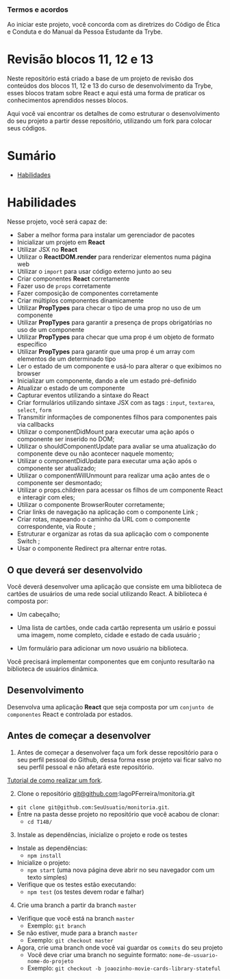### Termos e acordos

Ao iniciar este projeto, você concorda com as diretrizes do Código de Ética e Conduta e do
Manual da Pessoa Estudante da Trybe.

# Revisão blocos 11, 12 e 13

Neste repositório está criado a base de um projeto de revisão dos conteúdos dos blocos 11, 12 e 13 do curso de desenvolvimento da Trybe, esses blocos tratam sobre React e aqui está uma forma de praticar os conhecimentos aprendidos nesses blocos.

Aqui você vai encontrar os detalhes de como estruturar o desenvolvimento do seu projeto a partir desse repositório, utilizando um fork para colocar seus códigos.

# Sumário

- [Habilidades](#Habilidades)

# Habilidades

  Nesse projeto, você será capaz de:

- Saber a melhor forma para instalar um gerenciador de pacotes
- Inicializar um projeto em **React**
- Utilizar JSX no **React**
- Utilizar o **ReactDOM.render** para renderizar elementos numa página web
- Utilizar o `import` para usar código externo junto ao seu
- Criar componentes **React** corretamente
- Fazer uso de `props` corretamente
- Fazer composição de componentes corretamente
- Criar múltiplos componentes dinamicamente
- Utilizar **PropTypes** para checar o tipo de uma prop no uso de um componente
- Utilizar **PropTypes** para garantir a presença de props obrigatórias no uso de um componente
- Utilizar **PropTypes** para checar que uma prop é um objeto de formato específico
- Utilizar **PropTypes** para garantir que uma prop é um array com elementos de um determinado tipo
- Ler o estado de um componente e usá-lo para alterar o que exibimos no browser
- Inicializar um componente, dando a ele um estado pré-definido
- Atualizar o estado de um componente
- Capturar eventos utilizando a sintaxe do React
- Criar formulários utilizando sintaxe JSX com as tags : `input`, `textarea`, `select`, `form`
- Transmitir informações de componentes filhos para componentes pais via callbacks
- Utilizar o componentDidMount para executar uma ação após o componente ser inserido no DOM;
- Utilizar o shouldComponentUpdate para avaliar se uma atualização do componente deve ou não acontecer naquele momento;
- Utilizar o componentDidUpdate para executar uma ação após o componente ser atualizado;
- Utilizar o componentWillUnmount para realizar uma ação antes de o componente ser desmontado;
- Utilizar o props.children para acessar os filhos de um componente React e interagir com eles;
- Utilizar o componente BrowserRouter corretamente;
- Criar links de navegação na aplicação com o componente Link ;
- Criar rotas, mapeando o caminho da URL com o componente correspondente, via Route ;
- Estruturar e organizar as rotas da sua aplicação com o componente Switch ;
- Usar o componente Redirect pra alternar entre rotas.

## O que deverá ser desenvolvido

Você deverá desenvolver uma aplicação que consiste em uma biblioteca de cartões de usuários de uma rede social utilizando React. A biblioteca é composta por:

- Um cabeçalho;

- Uma lista de cartões, onde cada cartão representa um usário e possui uma imagem, nome completo, cidade e estado de cada usuário ;

- Um formulário para adicionar um novo usuário na biblioteca.

Você precisará implementar componentes que em conjunto resultarão na biblioteca de usuários dinâmica.

## Desenvolvimento

Desenvolva uma aplicação **React** que seja composta por um `conjunto de componentes` React e
controlada por estados.

## Antes de começar a desenvolver

1. Antes de começar a desenvolver faça um fork desse repositório para o seu perfil pessoal do Github, dessa forma esse projeto vai ficar salvo no seu perfil pessoal e não afetará este repositório.

[Tutorial de como realizar um fork](https://guides.github.com/activities/forking/).

2. Clone o repositório
git@github.com:IagoPFerreira/monitoria.git
  * `git clone git@github.com:SeuUsuatio/monitoria.git`.
  * Entre na pasta desse projeto no repositório que você acabou de clonar:
    * `cd T14B/`

3. Instale as dependências, inicialize o projeto e rode os testes
  * Instale as dependências:
    * `npm install`
  * Inicialize o projeto:
    * `npm start` (uma nova página deve abrir no seu navegador com um texto simples)
  * Verifique que os testes estão executando:
    * `npm test` (os testes devem rodar e falhar)

4. Crie uma branch a partir da branch `master`
  * Verifique que você está na branch `master`
    * Exemplo: `git branch`
  * Se não estiver, mude para a branch `master`
    * Exemplo: `git checkout master`
  * Agora, crie uma branch onde você vai guardar os `commits` do seu projeto
    * Você deve criar uma branch no seguinte formato: `nome-de-usuario-nome-do-projeto`
    * Exemplo: `git checkout -b joaozinho-movie-cards-library-stateful`